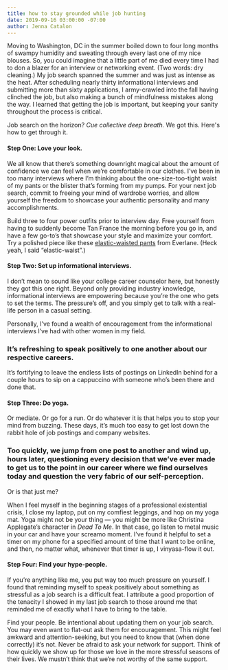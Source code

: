 ```yaml
---
title: how to stay grounded while job hunting
date: 2019-09-16 03:00:00 -07:00
author: Jenna Catalon
---
```


Moving to Washington, DC in the summer boiled down to four long months of swampy humidity and sweating through every last one of my nice blouses. So, you could imagine that a little part of me died every time I had to don a blazer for an interview or networking event. (Two words: dry cleaning.) My job search spanned the summer and was just as intense as the heat. After scheduling nearly thirty informational interviews and submitting more than sixty applications, I army-crawled into the fall having clinched the job, but also making a bunch of mindfulness mistakes along the way. I learned that getting the job is important, but keeping your sanity throughout the process is critical.

Job search on the horizon? *Cue collective deep breath.* We got this. Here's how to get through it.

#### Step One: Love your look.
	
We all know that there’s something downright magical about the amount of confidence we can feel when we’re comfortable in our clothes. I’ve been in too many interviews where I’m thinking about the one-size-too-tight waist of my pants or the blister that’s forming from my pumps. For your next job search, commit to freeing your mind of wardrobe worries, and allow yourself the freedom to showcase your authentic personality and many accomplishments.
	
Build three to four power outfits prior to interview day. Free yourself from having to suddenly become Tan France the morning before you go in, and have a few go-to’s that showcase your style and maximize your comfort. Try a polished piece like these [elastic-waisted pants](https://www.everlane.com/products/womens-italian-goweave-easy-pant-black?collection=womens-bottoms) from Everlane. (Heck yeah, I said “elastic-waist”.)

#### Step Two: Set up informational interviews.
	
I don’t mean to sound like your college career counselor here, but honestly they got this one right. Beyond only providing industry knowledge, informational interviews are empowering because you’re the one who gets to set the terms. The pressure’s off, and you simply get to talk with a real-life person in a casual setting. 
	
Personally, I’ve found a wealth of encouragement from the informational interviews I’ve had with other women in my field. 

### It’s refreshing to speak positively to one another about our respective careers. 

It’s fortifying to leave the endless lists of postings on LinkedIn behind for a couple hours to sip on a cappuccino with someone who’s been there and done that.

#### Step Three: Do yoga.
	
Or mediate. Or go for a run. Or do whatever it is that helps you to stop your mind from buzzing. These days, it’s much too easy to get lost down the rabbit hole of job postings and company websites. 

### Too quickly, we jump from one post to another and wind up, hours later, questioning every decision that we’ve ever made to get us to the point in our career where we find ourselves today and question the very fabric of our self-perception. 

Or is that just me?
	
When I feel myself in the beginning stages of a professional existential crisis, I close my laptop, put on my comfiest leggings, and hop on my yoga mat. Yoga might not be your thing — you might be more like Christina Applegate’s character in _Dead To Me_. In that case, go listen to metal music in your car and have your screamo moment. I’ve found it helpful to set a timer on my phone for a specified amount of time that I want to be online, and then, no matter what, whenever that timer is up, I vinyasa-flow it out. 

#### Step Four: Find your hype-people.
	
If you’re anything like me, you put way too much pressure on yourself. I found that reminding myself to speak positively about something as stressful as a job search is a difficult feat. I attribute a good proportion of the tenacity I showed in my last job search to those around me that reminded me of exactly what I have to bring to the table.
	
Find your people. Be intentional about updating them on your job search. You may even want to flat-out ask them for encouragement. This might feel awkward and attention-seeking, but you need to know that (when done correctly) it’s not. Never be afraid to ask your network for support. Think of how quickly we show up for those we love in the more stressful seasons of their lives. We mustn’t think that we’re not worthy of the same support.